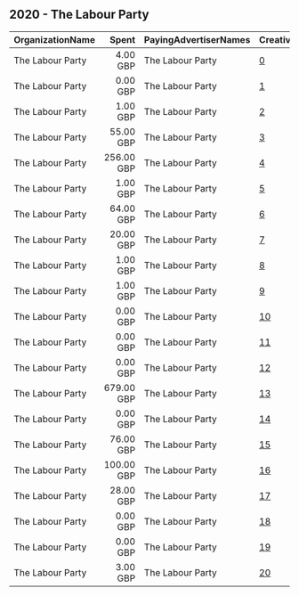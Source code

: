 ## 2020 - The Labour Party 
|OrganizationName|Spent|PayingAdvertiserNames|CreativeUrls|Impressions|Genders|AgeBrackets|CountryCodes|BillingAddresses|CandidateBallotInformation|
|:---|---:|:---|:---|---:|:---|:---|:---|:---|:---|
|The Labour Party|4.00 GBP|The Labour Party|[0](https://www.snap.com/political-ads/asset/69596d7e89c1c069f49c3ef69a3ebcf9433fdc399e43f8655eba17c049198676?mediaType=mp4)|6,421||18-27|united kingdom|"Kings Manor,Newcastle,NE16PA,GB"|The Labour Party|
|The Labour Party|0.00 GBP|The Labour Party|[1](https://www.snap.com/political-ads/asset/8bd91bb70075b530e0621b2147cad0a710dff2423ecd28a01bdea84e2205a87a?mediaType=mp4)|161||18+|united kingdom|"Kings Manor,Newcastle,NE16PA,GB"|Sadiq for London 2020|
|The Labour Party|1.00 GBP|The Labour Party|[2](https://www.snap.com/political-ads/asset/787587dbebbf370c260dd19b6df2ac52ecb9f05e6a8643bbad5745f2951b3625?mediaType=mp4)|429||18+|united kingdom|"Kings Manor,Newcastle,NE16PA,GB"|Sadiq for London 2020|
|The Labour Party|55.00 GBP|The Labour Party|[3](https://www.snap.com/political-ads/asset/69596d7e89c1c069f49c3ef69a3ebcf9433fdc399e43f8655eba17c049198676?mediaType=mp4)|88,827||18-27||"Kings Manor,Newcastle,NE16PA,GB"|The Labour Party|
|The Labour Party|256.00 GBP|The Labour Party|[4](https://www.snap.com/political-ads/asset/e5d0a159f74943a255e06c62e70d542be0b43448a071aab413d259d207a795f3?mediaType=mp4)|258,848||18+||"Kings Manor,Newcastle,NE16PA,GB"|Sadiq for London 2020|
|The Labour Party|1.00 GBP|The Labour Party|[5](https://www.snap.com/political-ads/asset/b375f0bfc3d836fdc5f9da0eceb14971ac031a80c82a2e57a2423501d0323745?mediaType=mp4)|390||18+|united kingdom|"Kings Manor,Newcastle,NE16PA,GB"|Sadiq for London 2020|
|The Labour Party|64.00 GBP|The Labour Party|[6](https://www.snap.com/political-ads/asset/e81dcc90fdd707397ed129d2d990519586fd9e3d1ba3817815d7557daafd3f2c?mediaType=mp4)|95,296||18+|united kingdom|"Kings Manor,Newcastle,NE16PA,GB"|The Labour Party|
|The Labour Party|20.00 GBP|The Labour Party|[7](https://www.snap.com/political-ads/asset/9893bf03bee7acbd09f1af59c06feef2d59e041606be8cb650f4b7e982d07075?mediaType=mp4)|25,240||18+||"Kings Manor,Newcastle,NE16PA,GB"|Sadiq Khan|
|The Labour Party|1.00 GBP|The Labour Party|[8](https://www.snap.com/political-ads/asset/729ea4cf983798a0fcd89c51431df210fa4aa34078847725d9108a3a9695ea84?mediaType=mp4)|1,729||18+|united kingdom|"Kings Manor,Newcastle,NE16PA,GB"|Sadiq for London 2020|
|The Labour Party|1.00 GBP|The Labour Party|[9](https://www.snap.com/political-ads/asset/8773e34aa6ab0037a947cce6f6c919a3da751abf988a32ffdbec751b30b6010f?mediaType=mp4)|650||18+|united kingdom|"Kings Manor,Newcastle,NE16PA,GB"|Sadiq for London 2020|
|The Labour Party|0.00 GBP|The Labour Party|[10](https://www.snap.com/political-ads/asset/5a0df1e4dbea643890e878a3703384921532fdb01051a34f6a24c210be79d2f5?mediaType=mp4)|184||18+|united kingdom|"Kings Manor,Newcastle,NE16PA,GB"|Sadiq for London 2020|
|The Labour Party|0.00 GBP|The Labour Party|[11](https://www.snap.com/political-ads/asset/12e22f374efe076553b81115d2ce2abb7ebc5c91210271f6e3761342da278309?mediaType=mp4)|114||18+|united kingdom|"Kings Manor,Newcastle,NE16PA,GB"|Sadiq for London 2020|
|The Labour Party|0.00 GBP|The Labour Party|[12](https://www.snap.com/political-ads/asset/787587dbebbf370c260dd19b6df2ac52ecb9f05e6a8643bbad5745f2951b3625?mediaType=mp4)|151||18+|united kingdom|"Kings Manor,Newcastle,NE16PA,GB"|Sadiq for London 2020|
|The Labour Party|679.00 GBP|The Labour Party|[13](https://www.snap.com/political-ads/asset/9893bf03bee7acbd09f1af59c06feef2d59e041606be8cb650f4b7e982d07075?mediaType=mp4)|651,073||18+||"Kings Manor,Newcastle,NE16PA,GB"|Sadiq Khan|
|The Labour Party|0.00 GBP|The Labour Party|[14](https://www.snap.com/political-ads/asset/787587dbebbf370c260dd19b6df2ac52ecb9f05e6a8643bbad5745f2951b3625?mediaType=mp4)|195||18+|united kingdom|"Kings Manor,Newcastle,NE16PA,GB"|Sadiq for London 2020|
|The Labour Party|76.00 GBP|The Labour Party|[15](https://www.snap.com/political-ads/asset/b278ca2d03d6f70bc9f460128eadba5aab015475c9f4331ea67d7031760eaae3?mediaType=mp4)|60,666||18+||"Kings Manor,Newcastle,NE16PA,GB"|Sadiq for London|
|The Labour Party|100.00 GBP|The Labour Party|[16](https://www.snap.com/political-ads/asset/0beca08be7124f1f395fe7d1a0259dd2e5464002aa26a7ec8aacfffb22b1dd58?mediaType=mp4)|64,629||18-27||"Kings Manor,Newcastle,NE16PA,GB"|The Labour Party|
|The Labour Party|28.00 GBP|The Labour Party|[17](https://www.snap.com/political-ads/asset/988b6a8db1866dfe55f2bf0ca456c6f6def68e28003bcef3510c9d73745312ff?mediaType=mp4)|38,787||18+|united kingdom|"Kings Manor,Newcastle,NE16PA,GB"|The Labour Party|
|The Labour Party|0.00 GBP|The Labour Party|[18](https://www.snap.com/political-ads/asset/133e8da2e510d8499a1b144f089a9946e01e4297cd5ac8f7ec7ae52537224d27?mediaType=mp4)|140||18+|united kingdom|"Kings Manor,Newcastle,NE16PA,GB"|Sadiq for London 2020|
|The Labour Party|0.00 GBP|The Labour Party|[19](https://www.snap.com/political-ads/asset/e90c290245b6fda226e7f9406b5317a5a1a67a2b2176ba65f65481c6e5e9e637?mediaType=mp4)|649||18+|united kingdom|"Kings Manor,Newcastle,NE16PA,GB"|The Labour Party|
|The Labour Party|3.00 GBP|The Labour Party|[20](https://www.snap.com/political-ads/asset/27edf708540795314eb2e72e65dadc15fb9d5f4ac1c3d0228e1f7961d70128eb?mediaType=mp4)|5,058||18+|united kingdom|"Kings Manor,Newcastle,NE16PA,GB"|The Labour Party|
